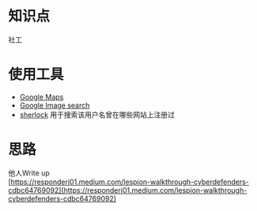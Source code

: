 # 知识点
社工
# 使用工具

- [Google Maps](https://www.google.com/maps)
- [Google Image search](https://www.google.com/imghp)
- [sherlock](https://github.com/sherlock-project/sherlock)      用于搜索该用户名曾在哪些网站上注册过
# 思路
他人Write up<br />[https://responderj01.medium.com/lespion-walkthrough-cyberdefenders-cdbc64769092](https://responderj01.medium.com/lespion-walkthrough-cyberdefenders-cdbc64769092)
